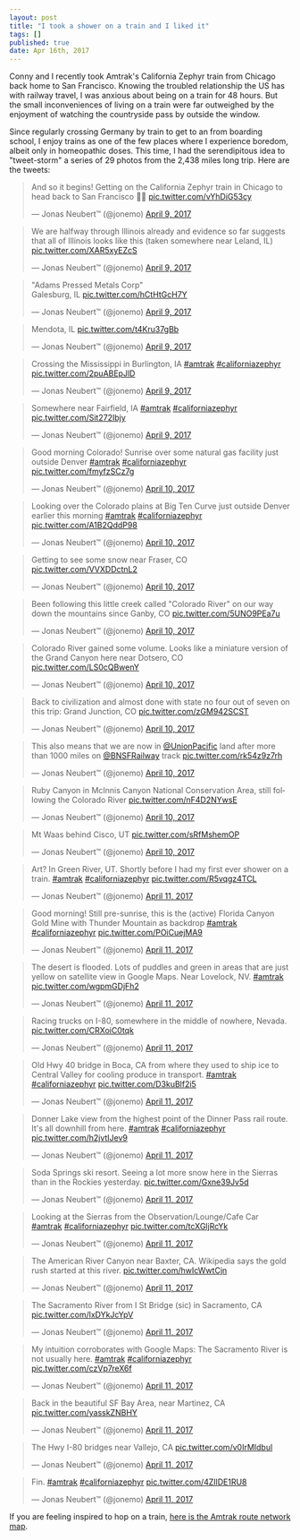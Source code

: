 ```yaml
---
layout: post
title: "I took a shower on a train and I liked it"
tags: []
published: true
date: Apr 16th, 2017
---
```


Conny and I recently took Amtrak's California Zephyr train from Chicago back home to San Francisco. Knowing the troubled relationship the US has with railway travel, I was anxious about being on a train for 48 hours. But the small inconveniences of living on a train were far outweighed by the enjoyment of watching the countryside pass by outside the window.

Since regularly crossing Germany by train to get to an from boarding school, I enjoy trains as one of the few places where I experience boredom, albeit only in homeopathic doses. This time, I had the serendipitous idea to "tweet-storm" a series of 29 photos from the 2,438 miles long trip. Here are the tweets:

<blockquote class="twitter-tweet" data-lang="en"><p lang="en" dir="ltr">And so it begins! Getting on the California Zephyr train in Chicago to head back to San Francisco 🚂🚅 <a href="https://t.co/vYhDiG53cy">pic.twitter.com/vYhDiG53cy</a></p>&mdash; Jonas Neubert™ (@jonemo) <a href="https://twitter.com/jonemo/status/851147826025385989">April 9, 2017</a></blockquote>
<script async src="//platform.twitter.com/widgets.js" charset="utf-8"></script>

<blockquote class="twitter-tweet" data-conversation="none" data-lang="en"><p lang="en" dir="ltr">We are halfway through Illinois already and evidence so far suggests that all of Illinois looks like this (taken somewhere near Leland, IL) <a href="https://t.co/XAR5xyEZcS">pic.twitter.com/XAR5xyEZcS</a></p>&mdash; Jonas Neubert™ (@jonemo) <a href="https://twitter.com/jonemo/status/851168408980918273">April 9, 2017</a></blockquote>
<script async src="//platform.twitter.com/widgets.js" charset="utf-8"></script>

<blockquote class="twitter-tweet" data-conversation="none" data-lang="en"><p lang="und" dir="ltr">&quot;Adams Pressed Metals Corp&quot;<br>Galesburg, IL <a href="https://t.co/hCtHtGcH7Y">pic.twitter.com/hCtHtGcH7Y</a></p>&mdash; Jonas Neubert™ (@jonemo) <a href="https://twitter.com/jonemo/status/851192039790325760">April 9, 2017</a></blockquote>
<script async src="//platform.twitter.com/widgets.js" charset="utf-8"></script>

<blockquote class="twitter-tweet" data-conversation="none" data-lang="en"><p lang="it" dir="ltr">Mendota, IL <a href="https://t.co/t4Kru37gBb">pic.twitter.com/t4Kru37gBb</a></p>&mdash; Jonas Neubert™ (@jonemo) <a href="https://twitter.com/jonemo/status/851192866986762241">April 9, 2017</a></blockquote>
<script async src="//platform.twitter.com/widgets.js" charset="utf-8"></script>

<blockquote class="twitter-tweet" data-conversation="none" data-lang="en"><p lang="en" dir="ltr">Crossing the Mississippi in Burlington, IA <a href="https://twitter.com/hashtag/amtrak?src=hash">#amtrak</a> <a href="https://twitter.com/hashtag/californiazephyr?src=hash">#californiazephyr</a> <a href="https://t.co/2puABEpJlD">pic.twitter.com/2puABEpJlD</a></p>&mdash; Jonas Neubert™ (@jonemo) <a href="https://twitter.com/jonemo/status/851201497916477440">April 9, 2017</a></blockquote>
<script async src="//platform.twitter.com/widgets.js" charset="utf-8"></script>

<blockquote class="twitter-tweet" data-conversation="none" data-lang="en"><p lang="en" dir="ltr">Somewhere near Fairfield, IA <a href="https://twitter.com/hashtag/amtrak?src=hash">#amtrak</a> <a href="https://twitter.com/hashtag/californiazephyr?src=hash">#californiazephyr</a> <a href="https://t.co/Sit272Ibjy">pic.twitter.com/Sit272Ibjy</a></p>&mdash; Jonas Neubert™ (@jonemo) <a href="https://twitter.com/jonemo/status/851215155144871936">April 9, 2017</a></blockquote>
<script async src="//platform.twitter.com/widgets.js" charset="utf-8"></script>

<blockquote class="twitter-tweet" data-conversation="none" data-lang="en"><p lang="en" dir="ltr">Good morning Colorado! Sunrise over some natural gas facility just outside Denver <a href="https://twitter.com/hashtag/amtrak?src=hash">#amtrak</a> <a href="https://twitter.com/hashtag/californiazephyr?src=hash">#californiazephyr</a> <a href="https://t.co/fmyfzSCz7g">pic.twitter.com/fmyfzSCz7g</a></p>&mdash; Jonas Neubert™ (@jonemo) <a href="https://twitter.com/jonemo/status/851417975550857217">April 10, 2017</a></blockquote>
<script async src="//platform.twitter.com/widgets.js" charset="utf-8"></script>

<blockquote class="twitter-tweet" data-conversation="none" data-lang="en"><p lang="en" dir="ltr">Looking over the Colorado plains at Big Ten Curve just outside Denver earlier this morning <a href="https://twitter.com/hashtag/amtrak?src=hash">#amtrak</a> <a href="https://twitter.com/hashtag/californiazephyr?src=hash">#californiazephyr</a> <a href="https://t.co/A1B2QddP98">pic.twitter.com/A1B2QddP98</a></p>&mdash; Jonas Neubert™ (@jonemo) <a href="https://twitter.com/jonemo/status/851521806062190592">April 10, 2017</a></blockquote>
<script async src="//platform.twitter.com/widgets.js" charset="utf-8"></script>

<blockquote class="twitter-tweet" data-conversation="none" data-lang="en"><p lang="en" dir="ltr">Getting to see some snow near Fraser, CO <a href="https://t.co/VVXDDctnL2">pic.twitter.com/VVXDDctnL2</a></p>&mdash; Jonas Neubert™ (@jonemo) <a href="https://twitter.com/jonemo/status/851523901884686336">April 10, 2017</a></blockquote>
<script async src="//platform.twitter.com/widgets.js" charset="utf-8"></script>

<blockquote class="twitter-tweet" data-conversation="none" data-lang="en"><p lang="en" dir="ltr">Been following this little creek called &quot;Colorado River&quot; on our way down the mountains since Ganby, CO <a href="https://t.co/5UNO9PEa7u">pic.twitter.com/5UNO9PEa7u</a></p>&mdash; Jonas Neubert™ (@jonemo) <a href="https://twitter.com/jonemo/status/851526813654364160">April 10, 2017</a></blockquote>
<script async src="//platform.twitter.com/widgets.js" charset="utf-8"></script>

<blockquote class="twitter-tweet" data-conversation="none" data-lang="en"><p lang="en" dir="ltr">Colorado River gained some volume. Looks like a miniature version of the Grand Canyon here near Dotsero, CO <a href="https://t.co/LS0cQBwenY">pic.twitter.com/LS0cQBwenY</a></p>&mdash; Jonas Neubert™ (@jonemo) <a href="https://twitter.com/jonemo/status/851531301236723714">April 10, 2017</a></blockquote>
<script async src="//platform.twitter.com/widgets.js" charset="utf-8"></script>

<blockquote class="twitter-tweet" data-conversation="none" data-lang="en"><p lang="en" dir="ltr">Back to civilization and almost done with state no four out of seven on this trip: Grand Junction, CO <a href="https://t.co/zGM942SCST">pic.twitter.com/zGM942SCST</a></p>&mdash; Jonas Neubert™ (@jonemo) <a href="https://twitter.com/jonemo/status/851560090276700161">April 10, 2017</a></blockquote>
<script async src="//platform.twitter.com/widgets.js" charset="utf-8"></script>

<blockquote class="twitter-tweet" data-conversation="none" data-lang="en"><p lang="en" dir="ltr">This also means that we are now in <a href="https://twitter.com/UnionPacific">@UnionPacific</a> land after more than 1000 miles on <a href="https://twitter.com/BNSFRailway">@BNSFRailway</a> track <a href="https://t.co/rk54z9z7rh">pic.twitter.com/rk54z9z7rh</a></p>&mdash; Jonas Neubert™ (@jonemo) <a href="https://twitter.com/jonemo/status/851562908874133504">April 10, 2017</a></blockquote>
<script async src="//platform.twitter.com/widgets.js" charset="utf-8"></script>

<blockquote class="twitter-tweet" data-conversation="none" data-lang="en"><p lang="en" dir="ltr">Ruby Canyon in McInnis Canyon National Conservation Area, still following the Colorado River <a href="https://t.co/nF4D2NYwsE">pic.twitter.com/nF4D2NYwsE</a></p>&mdash; Jonas Neubert™ (@jonemo) <a href="https://twitter.com/jonemo/status/851575532231823360">April 10, 2017</a></blockquote>
<script async src="//platform.twitter.com/widgets.js" charset="utf-8"></script>

<blockquote class="twitter-tweet" data-conversation="none" data-lang="en"><p lang="en" dir="ltr">Mt Waas behind Cisco, UT <a href="https://t.co/sRfMshemOP">pic.twitter.com/sRfMshemOP</a></p>&mdash; Jonas Neubert™ (@jonemo) <a href="https://twitter.com/jonemo/status/851577054168580100">April 10, 2017</a></blockquote>
<script async src="//platform.twitter.com/widgets.js" charset="utf-8"></script>

<blockquote class="twitter-tweet" data-conversation="none" data-lang="en"><p lang="en" dir="ltr">Art? In Green River, UT. Shortly before I had my first ever shower on a train. <a href="https://twitter.com/hashtag/amtrak?src=hash">#amtrak</a> <a href="https://twitter.com/hashtag/californiazephyr?src=hash">#californiazephyr</a> <a href="https://t.co/R5vqgz4TCL">pic.twitter.com/R5vqgz4TCL</a></p>&mdash; Jonas Neubert™ (@jonemo) <a href="https://twitter.com/jonemo/status/851597625887342592">April 11, 2017</a></blockquote>
<script async src="//platform.twitter.com/widgets.js" charset="utf-8"></script>

<blockquote class="twitter-tweet" data-conversation="none" data-lang="en"><p lang="en" dir="ltr">Good morning! Still pre-sunrise, this is the (active) Florida Canyon Gold Mine with Thunder Mountain as backdrop <a href="https://twitter.com/hashtag/amtrak?src=hash">#amtrak</a> <a href="https://twitter.com/hashtag/californiazephyr?src=hash">#californiazephyr</a> <a href="https://t.co/POiCuejMA9">pic.twitter.com/POiCuejMA9</a></p>&mdash; Jonas Neubert™ (@jonemo) <a href="https://twitter.com/jonemo/status/851794415249047552">April 11, 2017</a></blockquote>
<script async src="//platform.twitter.com/widgets.js" charset="utf-8"></script>

<blockquote class="twitter-tweet" data-conversation="none" data-lang="en"><p lang="en" dir="ltr">The desert is flooded. Lots of puddles and green in areas that are just yellow on satellite view in Google Maps. Near Lovelock, NV. <a href="https://twitter.com/hashtag/amtrak?src=hash">#amtrak</a> <a href="https://t.co/wgpmGDjFh2">pic.twitter.com/wgpmGDjFh2</a></p>&mdash; Jonas Neubert™ (@jonemo) <a href="https://twitter.com/jonemo/status/851820746225483777">April 11, 2017</a></blockquote>
<script async src="//platform.twitter.com/widgets.js" charset="utf-8"></script>

<blockquote class="twitter-tweet" data-conversation="none" data-lang="en"><p lang="en" dir="ltr">Racing trucks on I-80, somewhere in the middle of nowhere, Nevada. <a href="https://t.co/CRXoiC0tqk">pic.twitter.com/CRXoiC0tqk</a></p>&mdash; Jonas Neubert™ (@jonemo) <a href="https://twitter.com/jonemo/status/851824639185534980">April 11, 2017</a></blockquote>
<script async src="//platform.twitter.com/widgets.js" charset="utf-8"></script>

<blockquote class="twitter-tweet" data-conversation="none" data-lang="en"><p lang="en" dir="ltr">Old Hwy 40 bridge in Boca, CA from where they used to ship ice to Central Valley for cooling produce in transport. <a href="https://twitter.com/hashtag/amtrak?src=hash">#amtrak</a> <a href="https://twitter.com/hashtag/californiazephyr?src=hash">#californiazephyr</a> <a href="https://t.co/D3kuBlf2i5">pic.twitter.com/D3kuBlf2i5</a></p>&mdash; Jonas Neubert™ (@jonemo) <a href="https://twitter.com/jonemo/status/851841646740230144">April 11, 2017</a></blockquote>
<script async src="//platform.twitter.com/widgets.js" charset="utf-8"></script>

<blockquote class="twitter-tweet" data-conversation="none" data-lang="en"><p lang="en" dir="ltr">Donner Lake view from the highest point of the Dinner Pass rail route. It&#39;s all downhill from here. <a href="https://twitter.com/hashtag/amtrak?src=hash">#amtrak</a> <a href="https://twitter.com/hashtag/californiazephyr?src=hash">#californiazephyr</a> <a href="https://t.co/h2jvtIJev9">pic.twitter.com/h2jvtIJev9</a></p>&mdash; Jonas Neubert™ (@jonemo) <a href="https://twitter.com/jonemo/status/851847293598695425">April 11, 2017</a></blockquote>
<script async src="//platform.twitter.com/widgets.js" charset="utf-8"></script>

<blockquote class="twitter-tweet" data-conversation="none" data-lang="en"><p lang="en" dir="ltr">Soda Springs ski resort. Seeing a lot more snow here in the Sierras than in the Rockies yesterday. <a href="https://t.co/Gxne39Jv5d">pic.twitter.com/Gxne39Jv5d</a></p>&mdash; Jonas Neubert™ (@jonemo) <a href="https://twitter.com/jonemo/status/851896985279844352">April 11, 2017</a></blockquote>
<script async src="//platform.twitter.com/widgets.js" charset="utf-8"></script>

<blockquote class="twitter-tweet" data-conversation="none" data-lang="en"><p lang="en" dir="ltr">Looking at the Sierras from the Observation/Lounge/Cafe Car <a href="https://twitter.com/hashtag/amtrak?src=hash">#amtrak</a> <a href="https://twitter.com/hashtag/californiazephyr?src=hash">#californiazephyr</a> <a href="https://t.co/tcXGljRcYk">pic.twitter.com/tcXGljRcYk</a></p>&mdash; Jonas Neubert™ (@jonemo) <a href="https://twitter.com/jonemo/status/851898775308128260">April 11, 2017</a></blockquote>
<script async src="//platform.twitter.com/widgets.js" charset="utf-8"></script>

<blockquote class="twitter-tweet" data-conversation="none" data-lang="en"><p lang="en" dir="ltr">The American River Canyon near Baxter, CA. Wikipedia says the gold rush started at this river. <a href="https://t.co/hwIcWwtCjn">pic.twitter.com/hwIcWwtCjn</a></p>&mdash; Jonas Neubert™ (@jonemo) <a href="https://twitter.com/jonemo/status/851900902046744576">April 11, 2017</a></blockquote>
<script async src="//platform.twitter.com/widgets.js" charset="utf-8"></script>

<blockquote class="twitter-tweet" data-conversation="none" data-lang="en"><p lang="en" dir="ltr">The Sacramento River from I St Bridge​ (sic) in Sacramento, CA <a href="https://t.co/lxDYkJcYpV">pic.twitter.com/lxDYkJcYpV</a></p>&mdash; Jonas Neubert™ (@jonemo) <a href="https://twitter.com/jonemo/status/851905255432265728">April 11, 2017</a></blockquote>
<script async src="//platform.twitter.com/widgets.js" charset="utf-8"></script>

<blockquote class="twitter-tweet" data-conversation="none" data-lang="en"><p lang="en" dir="ltr">My intuition corroborates with Google Maps: The Sacramento River is not usually here. <a href="https://twitter.com/hashtag/amtrak?src=hash">#amtrak</a> <a href="https://twitter.com/hashtag/californiazephyr?src=hash">#californiazephyr</a> <a href="https://t.co/czVp7reX6f">pic.twitter.com/czVp7reX6f</a></p>&mdash; Jonas Neubert™ (@jonemo) <a href="https://twitter.com/jonemo/status/851916360628043776">April 11, 2017</a></blockquote>
<script async src="//platform.twitter.com/widgets.js" charset="utf-8"></script>

<blockquote class="twitter-tweet" data-conversation="none" data-lang="en"><p lang="en" dir="ltr">Back in the beautiful SF Bay Area, near Martinez, CA <a href="https://t.co/yasskZNBHY">pic.twitter.com/yasskZNBHY</a></p>&mdash; Jonas Neubert™ (@jonemo) <a href="https://twitter.com/jonemo/status/851918188216410112">April 11, 2017</a></blockquote>
<script async src="//platform.twitter.com/widgets.js" charset="utf-8"></script>

<blockquote class="twitter-tweet" data-conversation="none" data-lang="en"><p lang="en" dir="ltr">The Hwy I-80 bridges near Vallejo, CA <a href="https://t.co/v0IrMIdbul">pic.twitter.com/v0IrMIdbul</a></p>&mdash; Jonas Neubert™ (@jonemo) <a href="https://twitter.com/jonemo/status/851919552145375232">April 11, 2017</a></blockquote>
<script async src="//platform.twitter.com/widgets.js" charset="utf-8"></script>

<blockquote class="twitter-tweet" data-conversation="none" data-lang="en"><p lang="und" dir="ltr">Fin. <a href="https://twitter.com/hashtag/amtrak?src=hash">#amtrak</a> <a href="https://twitter.com/hashtag/californiazephyr?src=hash">#californiazephyr</a> <a href="https://t.co/4ZIlDE1RU8">pic.twitter.com/4ZIlDE1RU8</a></p>&mdash; Jonas Neubert™ (@jonemo) <a href="https://twitter.com/jonemo/status/851933972934279168">April 11, 2017</a></blockquote>
<script async src="//platform.twitter.com/widgets.js" charset="utf-8"></script>

If you are feeling inspired to hop on a train, [here is the Amtrak route network map](http://www.cambooth.net/wp-content/uploads/2016/09/Amtrak2016_4000px.jpg).